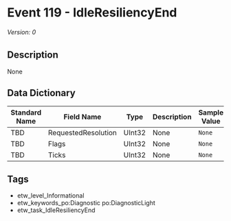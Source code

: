 # Event 119 - IdleResiliencyEnd
###### Version: 0

## Description
None

## Data Dictionary
|Standard Name|Field Name|Type|Description|Sample Value|
|---|---|---|---|---|
|TBD|RequestedResolution|UInt32|None|`None`|
|TBD|Flags|UInt32|None|`None`|
|TBD|Ticks|UInt32|None|`None`|

## Tags
* etw_level_Informational
* etw_keywords_po:Diagnostic po:DiagnosticLight
* etw_task_IdleResiliencyEnd